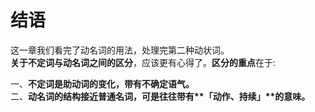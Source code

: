 # 结语

这一章我们看完了动名词的用法，处理完第二种动状词。  
**关于不定词与动名词之间的区分**，应该更有心得了。**区分的重点**在于: 
 
一、<b>**不定词**是**助动词**的变化，带有**不确定**语气。</b>  
二、<b>**动名词**的结构接近**普通名词**，可是往往带有**「动作、持续」**的意味。</b>   